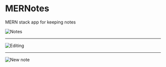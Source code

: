 # MERNotes
MERN stack app for keeping notes

![Notes](https://i.imgur.com/7Q4yJCm.png)

----------------------------------------------------

![Editing](https://i.imgur.com/ZnGq7tP.png)

----------------------------------------------------

![New note](https://i.imgur.com/hpLLzg7.png)
